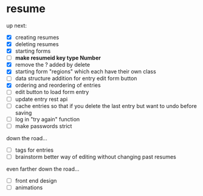 # resume
up next:
- [x] creating resumes
- [x] deleting resumes
- [x] starting forms
- [ ] **make resumeid key type Number**
- [x] remove the ? added by delete
- [x] starting form "regions" which each have their own class
- [ ] data structure addition for entry edit form button
- [x] ordering and reordering of entries
- [ ] edit button to load form entry
- [ ] update entry rest api
- [ ] cache entries so that if you delete the last entry but want to undo before saving
- [ ] log in "try again" function
- [ ] make passwords strict

down the road...
- [ ] tags for entries
- [ ] brainstorm better way of editing without changing past resumes

even farther down the road...
- [ ] front end design
- [ ] animations